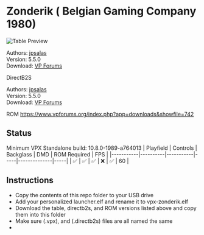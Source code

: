 # Zonderik ( Belgian Gaming Company 1980) 

![Table Preview](https://vpuniverse.com/screenshots/monthly_2024_10/Desktop.png.9efedcda4483b49cd7c6a32128499ea4.png)

Authors: [jpsalas](https://www.vpforums.org/index.php?s=543a5ca562cc33a89debe8ace8834f1e&showuser=277)  
Version: 5.5.0  
Download: [VP Forums](https://www.vpforums.org/index.php?app=downloads&showfile=16943)

DirectB2S

Authors: [jpsalas](https://www.vpforums.org/index.php?s=543a5ca562cc33a89debe8ace8834f1e&showuser=277)   
Version: 5.5.0  
Download: [VP Forums](https://www.vpforums.org/index.php?app=downloads&showfile=16943)

ROM
https://www.vpforums.org/index.php?app=downloads&showfile=742


## Status 

Minimum VPX Standalone build: 10.8.0-1989-a764013
| Playfield | Controls | Backglass | DMD | ROM Required | FPS | 
|-----------|----------|-----------|-----|--------------|-----|
| :white_check_mark: | :white_check_mark: | :white_check_mark: | :x: | :white_check_mark: | 60 |

## Instructions

- Copy the contents of this repo folder to your USB drive
- Add your personalized launcher.elf and rename it to vpx-zonderik.elf
- Download the table, directb2s, and ROM versions listed above and copy them into this folder
- Make sure (.vpx), and (.directb2s) files are all named the same
-
